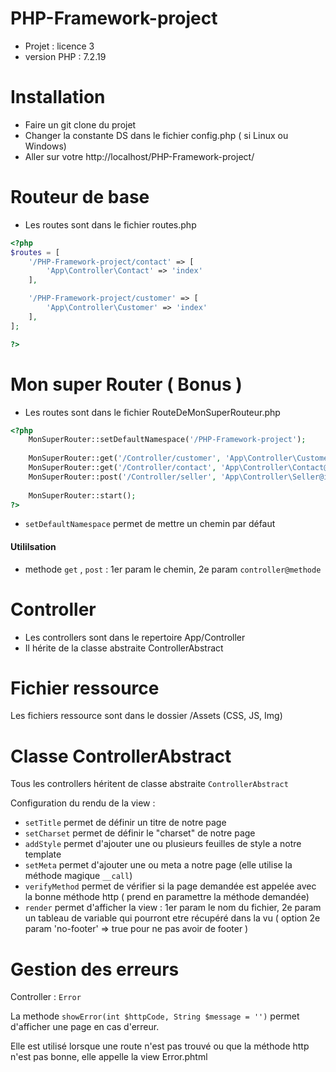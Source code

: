 # PHP-Framework-project
- Projet : licence 3
- version PHP : 7.2.19

# Installation 

- Faire un git clone du projet 
- Changer la constante DS dans le fichier config.php ( si Linux ou Windows)
- Aller sur votre http://localhost/PHP-Framework-project/

# Routeur de base

- Les routes sont dans le fichier routes.php

```php
<?php
$routes = [
    '/PHP-Framework-project/contact' => [
        'App\Controller\Contact' => 'index'
    ],

    '/PHP-Framework-project/customer' => [
        'App\Controller\Customer' => 'index'
    ],
];

?>
```

# Mon super Router ( Bonus )

- Les routes sont dans le fichier RouteDeMonSuperRouteur.php

```php
<?php
    MonSuperRouter::setDefaultNamespace('/PHP-Framework-project');
    
    MonSuperRouter::get('/Controller/customer', 'App\Controller\Customer@index');
    MonSuperRouter::get('/Controller/contact', 'App\Controller\Contact@index') ;
    MonSuperRouter::post('/Controller/seller', 'App\Controller\Seller@index');
    
    MonSuperRouter::start();
?>
```
- `setDefaultNamespace` permet de mettre un chemin par défaut

#### Utililsation 

- methode `get` , `post` : 1er param le chemin, 2e param `controller@methode`

# Controller
- Les controllers sont dans le repertoire App/Controller
- Il hérite de la classe abstraite ControllerAbstract

# Fichier ressource 
Les fichiers ressource sont dans le dossier /Assets (CSS, JS, Img)

# Classe ControllerAbstract

Tous les controllers héritent de classe abstraite `ControllerAbstract`

Configuration du rendu de la view : 

- `setTitle` permet de définir un titre de notre page
- `setCharset` permet de définir le "charset" de notre page 
- `addStyle` permet d'ajouter une ou plusieurs feuilles de style a notre template
- `setMeta` permet d'ajouter une ou meta a notre page 
(elle utilise la méthode magique `__call`)
- `verifyMethod` permet de vérifier si la page demandée est appelée avec la bonne méthode http
( prend en paramettre la méthode demandée)
- `render` permet d'afficher la view : 
1er param le nom du fichier, 2e param un tableau de variable qui pourront etre récupéré dans la vu 
( option 2e param 'no-footer' => true pour ne pas avoir de footer ) 
# Gestion des erreurs

Controller : `Error`

La methode `showError(int $httpCode, String $message = '')` permet d'afficher une page en 
cas d'erreur.

Elle est utilisé lorsque une route n'est pas trouvé ou que la méthode http n'est pas bonne, elle appelle la view Error.phtml
